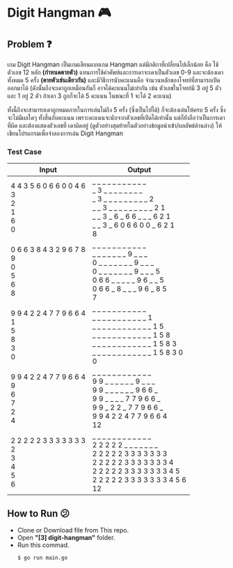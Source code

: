 # Digit Hangman :video_game:

## Problem :question:

เกม Digit Hangman เป็นเกมเลียนแบบเกม Hangman แต่มีกติกาที่เปลี่ยนไปเล็กน้อย คือ ใช้ตัวเลข 12 หลัก
**(กําหนดตายตัว)** แทนการใช้คําศัพท์และการเดาจะเดาเป็นตัวเลข 0-9 และจะต้องเดาทั้งหมด 5 ครั้ง **(ตายตัวเช่นเดียวกัน)** และมีวิธีการนับคะแนนคือ จํานวนหลักของโจทย์ที่สามารถเปิดออกมาได้ (ดังนั้นถึงจะเดาถูกเหมือนกันก็
อาจได้คะแนนไม่เท่ากัน เช่น ตัวเลขในโจทย์มี 3 อยู่ 5 ตัว และ 1 อยู่ 2 ตัว ถ้าเดา 3 ถูกก็จะได้ 5 คะแนน ในขณะที่
1 จะได้ 2 คะแนน)

ทั้งนี้ถึงจะสามารถเดาถูกหมดภายในการเล่นไม่ถึง 5 ครั้ง (ซึ่งเป็นไปได้) ก็จะต้องเล่นให้ครบ 5 ครั้ง ซึ่งจะไม่มีผลใดๆ
ทั้งสิ้นกับคะแนน เพราะคะแนนจะนับจากตัวเลขที่เปิดได้เท่านั้น แต่ก็ยังถือว่าเป็นการเดาที่ผิด และต้องแสดงตัวเลขที่
เดาผิดอยู่ (ดูตัวอย่างสุดท้ายในตัวอย่างข้อมูลนําเข้า/ผลลัพธ์ด้านล่าง)
ให้เขียนโปรแกรมเพื่อจําลองการเล่น Digit Hangman

### Test Case
| Input                                            | Output                                                                                                                                                                                            |
|--------------------------------------------------|---------------------------------------------------------------------------------------------------------------------------------------------------------------------------------------------------|
| 4 4 3 5 6 0 6 6 0 0 4 6<br>3<br>2<br>1<br>6<br>0 | _ _ _ _ _ _ _ _ _ _ _ _<br>_ _ 3 _ _ _ _ _ _ _ _ _<br>_ _ 3 _ _ _ _ _ _ _ _ _ 2<br>_ _ 3 _ _ _ _ _ _ _ _ _ 2 1<br>_ _ 3 _ 6 _ 6 6 _ _ _ 6 2 1<br>_ _ 3 _ 6 0 6 6 0 0 _ 6 2 1<br>8                 |
| 0 6 6 3 8 4 3 2 9 6 7 8<br>9<br>0<br>5<br>6<br>8 | _ _ _ _ _ _ _ _ _ _ _ _<br>_ _ _ _ _ _ _ _ 9 _ _ _<br>0 _ _ _ _ _ _ _ 9 _ _ _<br>0 _ _ _ _ _ _ _ 9 _ _ _ 5<br>0 6 6 _ _ _ _ _ 9 6 _ _ 5<br>0 6 6 _ 8 _ _ _ 9 6 _ 8 5<br>7                         |
| 9 9 4 2 2 4 7 7 9 6 6 4<br>1<br>5<br>8<br>3<br>0 | _ _ _ _ _ _ _ _ _ _ _ _<br>_ _ _ _ _ _ _ _ _ _ _ _ 1<br>_ _ _ _ _ _ _ _ _ _ _ _ 1 5<br>_ _ _ _ _ _ _ _ _ _ _ _ 1 5 8<br>_ _ _ _ _ _ _ _ _ _ _ _ 1 5 8 3<br>_ _ _ _ _ _ _ _ _ _ _ _ 1 5 8 3 0<br>0 |
| 9 9 4 2 2 4 7 7 9 6 6 4<br>9<br>6<br>7<br>2<br>4 | _ _ _ _ _ _ _ _ _ _ _ _<br>9 9 _ _ _ _ _ _ 9 _ _ _<br>9 9 _ _ _ _ _ _ 9 6 6 _<br>9 9 _ _ _ _ 7 7 9 6 6 _<br>9 9 _ 2 2 _ 7 7 9 6 6 _<br>9 9 4 2 2 4 7 7 9 6 6 4<br>12                              |
| 2 2 2 2 2 3 3 3 3 3 3 3<br>2<br>3<br>4<br>5<br>6 | _ _ _ _ _ _ _ _ _ _ _ _<br>2 2 2 2 2 _ _ _ _ _ _ _<br>2 2 2 2 2 3 3 3 3 3 3 3<br>2 2 2 2 2 3 3 3 3 3 3 3 4<br>2 2 2 2 2 3 3 3 3 3 3 3 4 5<br>2 2 2 2 2 3 3 3 3 3 3 3 4 5 6<br>12                  |

## How to Run :confused:
- Clone or Download file from This repo.
- Open **"[3] digit-hangman"** folder.
- Run this commad.
    ```
    $ go run main.go
    ```
